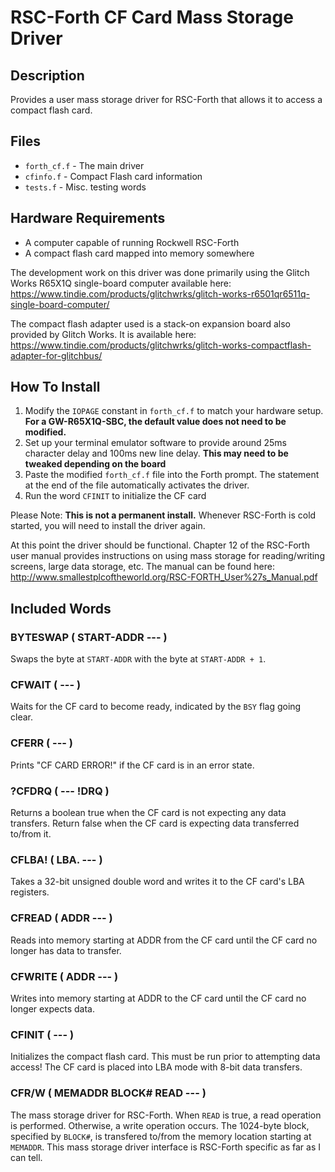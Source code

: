 
# RSC-Forth CF Card Mass Storage Driver

## Description

Provides a user mass storage driver for RSC-Forth that allows it to access a compact flash card.

## Files

* `forth_cf.f` - The main driver
* `cfinfo.f` - Compact Flash card information
* `tests.f` - Misc. testing words

## Hardware Requirements

* A computer capable of running Rockwell RSC-Forth
* A compact flash card mapped into memory somewhere

The development work on this driver was done primarily using the Glitch Works R65X1Q single-board computer available here: <https://www.tindie.com/products/glitchwrks/glitch-works-r6501qr6511q-single-board-computer/>

The compact flash adapter used is a stack-on expansion board also provided by Glitch Works. It is available here: <https://www.tindie.com/products/glitchwrks/glitch-works-compactflash-adapter-for-glitchbus/>

## How To Install

1. Modify the `IOPAGE` constant in `forth_cf.f` to match your hardware setup. **For a GW-R65X1Q-SBC, the default value does not need to be modified.**
2. Set up your terminal emulator software to provide around 25ms character delay and 100ms new line delay. **This may need to be tweaked depending on the board**
3. Paste the modified `forth_cf.f` file into the Forth prompt. The statement at the end of the file automatically activates the driver.
4. Run the word `CFINIT` to initialize the CF card

Please Note: **This is not a permanent install.** Whenever RSC-Forth is cold started, you will need to install the driver again.

At this point the driver should be functional. Chapter 12 of the RSC-Forth user manual provides instructions on using mass storage for reading/writing screens, large data storage, etc. The manual can be found here: <http://www.smallestplcoftheworld.org/RSC-FORTH_User%27s_Manual.pdf>

## Included Words

### BYTESWAP ( START-ADDR --- )

Swaps the byte at `START-ADDR` with the byte at `START-ADDR + 1`.

### CFWAIT ( --- )

Waits for the CF card to become ready, indicated by the `BSY` flag going clear.

### CFERR ( --- )

Prints "CF CARD ERROR!" if the CF card is in an error state.

### ?CFDRQ ( --- !DRQ )

Returns a boolean true when the CF card is not expecting any data transfers. Return false when the CF card is expecting data transferred to/from it.

### CFLBA! ( LBA. --- )

Takes a 32-bit unsigned double word and writes it to the CF card's LBA registers.

### CFREAD ( ADDR --- )

Reads into memory starting at ADDR from the CF card until the CF card no longer has data to transfer.

### CFWRITE ( ADDR --- )

Writes into memory starting at ADDR to the CF card until the CF card no longer expects data.

### CFINIT ( --- )

Initializes the compact flash card. This must be run prior to attempting data access!
The CF card is placed into LBA mode with 8-bit data transfers.

### CFR/W ( MEMADDR BLOCK# READ --- )

The mass storage driver for RSC-Forth. When `READ` is true, a read operation is performed. Otherwise, a write operation occurs.
The 1024-byte block, specified by `BLOCK#`, is transfered to/from the memory location starting at `MEMADDR`.
This mass storage driver interface is RSC-Forth specific as far as I can tell.
